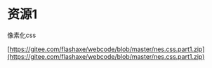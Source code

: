 # 资源1

像素化css

[https://gitee.com/flashaxe/webcode/blob/master/nes.css.part1.zip](https://gitee.com/flashaxe/webcode/blob/master/nes.css.part1.zip)

